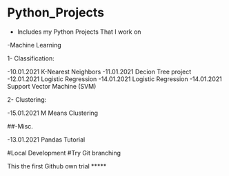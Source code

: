 # Python_Projects

- Includes my Python Projects That I work on

-Machine Learning

1- Classification:

-10.01.2021 K-Nearest Neighbors
-11.01.2021 Decion Tree project 
-12.01.2021 Logistic Regression
-14.01.2021 Logistic Regression
-14.01.2021 Support Vector Machine (SVM)

2- Clustering:

-15.01.2021 M Means Clustering







##-Misc.

-13.01.2021 Pandas Tutorial

#Local Development
#Try Git branching

This the first Github own trial *****

